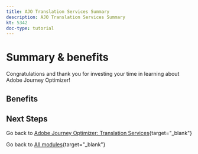 ```yaml
---
title: AJO Translation Services Summary
description: AJO Translation Services Summary
kt: 5342
doc-type: tutorial
---
```

# Summary & benefits

Congratulations and thank you for investing your time in learning about Adobe Journey Optimizer! 

## Benefits

## Next Steps

Go back to [Adobe Journey Optimizer: Translation Services](./ajotranslationsvcs.md){target="_blank"}

Go back to [All modules](./../../../overview.md){target="_blank"}